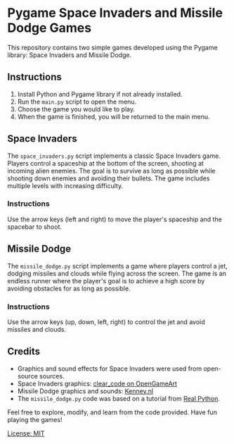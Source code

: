 # Pygame Space Invaders and Missile Dodge Games

This repository contains two simple games developed using the Pygame library: Space Invaders and Missile Dodge.

## Instructions

1. Install Python and Pygame library if not already installed.
2. Run the `main.py` script to open the menu.
3. Choose the game you would like to play.
4. When the game is finished, you will be returned to the main menu.

## Space Invaders

The `space_invaders.py` script implements a classic Space Invaders game. Players control a spaceship at the bottom of the screen, shooting at incoming alien enemies. The goal is to survive as long as possible while shooting down enemies and avoiding their bullets. The game includes multiple levels with increasing difficulty.

### Instructions

Use the arrow keys (left and right) to move the player's spaceship and the spacebar to shoot.

## Missile Dodge

The `missile_dodge.py` script implements a game where players control a jet, dodging missiles and clouds while flying across the screen. The game is an endless runner where the player's goal is to achieve a high score by avoiding obstacles for as long as possible.

### Instructions

Use the arrow keys (up, down, left, right) to control the jet and avoid missiles and clouds.

## Credits

- Graphics and sound effects for Space Invaders were used from open-source sources.
- Space Invaders graphics: [clear_code on OpenGameArt](https://opengameart.org/content/assets-for-a-space-invader-like-game)
- Missile Dodge graphics and sounds: [Kenney.nl](https://kenney.nl/assets/space-shooter-redux)
- The `missile_dodge.py` code was based on a tutorial from [Real Python](https://realpython.com/pygame-a-primer/).

Feel free to explore, modify, and learn from the code provided. Have fun playing the games!

[License: MIT](LICENSE)
